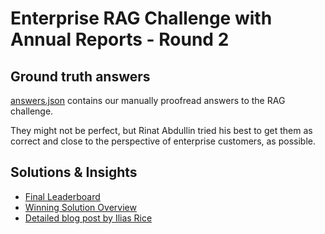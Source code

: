 # Enterprise RAG Challenge with Annual Reports - Round 2

## Ground truth answers
[answers.json](answers.json) contains our manually proofread answers to the RAG challenge.

They might not be perfect, but Rinat Abdullin tried his best to get them as correct and close to the perspective of enterprise customers, as possible.


## Solutions & Insights
- [Final Leaderboard](https://www.timetoact-group.at/insights/enterprise-rag-challenge/leaderboards/team-leaderboard#teamleaderboard)
- [Winning Solution Overview](https://www.timetoact-group.at/en/insights/the-winner-of-the-enterprise-rag-challenge)
- [Detailed blog post by Ilias Rice](https://www.timetoact-group.at/en/techblog/techblog/how-i-won-the-enterprise-rag-challenge)

